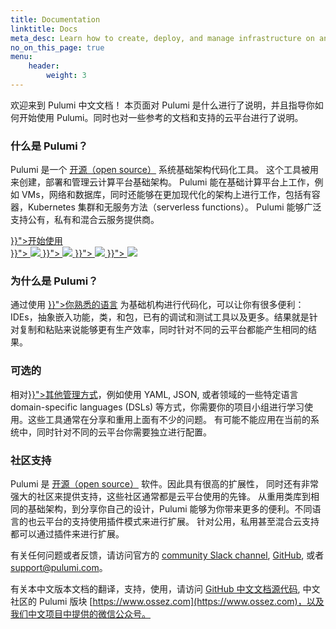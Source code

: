 ```yaml
---
title: Documentation
linktitle: Docs
meta_desc: Learn how to create, deploy, and manage infrastructure on any cloud using Pulumi's open source infrastructure as code SDK.
no_on_this_page: true
menu:
    header:
        weight: 3
---
```


欢迎来到 Pulumi 中文文档！ 本页面对 Pulumi 是什么进行了说明，并且指导你如何开始使用 Pulumi。同时也对一些参考的文档和支持的云平台进行了说明。

### 什么是 Pulumi？

Pulumi 是一个 <a href="https://github.com/pulumi/pulumi" target="_blank">开源（open source）</a> 系统基础架构代码化工具。
这个工具被用来创建，部署和管理云计算平台基础架构。
Pulumi 能在基础计算平台上工作，例如 VMs，网络和数据库，同时还能够在更加现代化的架构上进行工作，包括有容器，Kubernetes 集群和无服务方法（serverless functions）。 
Pulumi 能够广泛支持公有，私有和混合云服务提供商。


<div class="flex justify-center py-6">
    <a class="btn btn-lg mx-1 my-1" href="{{< relref "/docs/get-started" >}}">开始使用</a>
</div>

<div class="bg-gray-100 rounded max-w-6xl my-4 px-4 py-2">
    <div class="md:flex justify-between items-center">
        <a class="block rounded hover:bg-gray-200 transition-all my-2 py-4 text-center px-6" href="{{< relref "/docs/get-started/aws" >}}">
            <img class="inline-block h-8 w-auto -mb-2" src="/logos/tech/aws.svg">
        </a>
        <a class="block rounded hover:bg-gray-200 transition-all my-2 text-center md:mx-2 py-4 px-6" href="{{< relref "/docs/get-started/azure" >}}">
            <img class="inline-block h-8 w-auto" src="/logos/tech/azure.svg">
        </a>
        <a class="block rounded hover:bg-gray-200 transition-all my-2 text-center md:mx-2 py-4 px-6" href="{{< relref "/docs/get-started/gcp" >}}">
            <img class="inline-block h-8 w-auto" src="/logos/tech/gcp.svg">
        </a>
        <a class="block rounded hover:bg-gray-200 transition-all my-2 py-4 text-center px-6" href="{{< relref "/docs/get-started/kubernetes" >}}">
            <img class="inline-block h-8 w-auto" src="/logos/tech/k8s.svg">
        </a>
    </div>
</div>

<div class="my-4 md:flex py-8">
    <div class="md:w-1/3">
        <h3 class="no-anchor">为什么是 Pulumi？</h3>
        <p class="text-sm text-gray-700">
            通过使用 <a href="{{< relref "/docs/intro/languages" >}}">你熟悉的语言</a> 为基础机构进行代码化，可以让你有很多便利：
            IDEs，抽象嵌入功能，类，和包，已有的调试和测试工具以及更多。结果就是针对复制和粘贴来说能够更有生产效率，同时针对不同的云平台都能产生相同的结果。
        </p>
    </div>
    <div class="md:mx-8 md:w-1/3">
        <h3 class="no-anchor">可选的</h3>
        <p class="text-sm text-gray-700">
            相对<a href="{{< relref "/docs/intro/vs" >}}">其他管理方式</a>，例如使用 YAML,
            JSON, 或者领域的一些特定语言 domain-specific languages (DSLs) 等方式，你需要你的项目小组进行学习使用。这些工具通常在分享和重用上面有不少的问题。
            有可能不能应用在当前的系统中，同时针对不同的云平台你需要独立进行配置。
        </p>
    </div>
    <div class="md:w-1/3">
        <h3 class="no-anchor">社区支持</h3>
        <p class="text-sm text-gray-700">
            Pulumi 是 <a href="https://github.com/pulumi/pulumi" target="_blank">开源（open source）</a> 软件。因此具有很高的扩展性，
            同时还有非常强大的社区来提供支持，这些社区通常都是云平台使用的先锋。
            从重用类库到相同的基础架构，到分享你自己的设计，Pulumi 能够为你带来更多的便利。不同语言的也云平台的支持使用插件模式来进行扩展。
            针对公用，私用甚至混合云支持都可以通过插件来进行扩展。
        </p>
    </div>
</div>

有关任何问题或者反馈，请访问官方的 [community Slack channel](https://slack.pulumi.com),
[GitHub](https://github.com/pulumi), 或者 [support@pulumi.com](mailto:support@pulumi.com)。

有关本中文版本文档的翻译，支持，使用，请访问 [GitHub 中文文档源代码](https://github.com/cwiki-us-docs/pulumi-hugo-cn), 
中文社区的 Pulumi 版块 [https://www.ossez.com](https://www.ossez.com)，以及我们中文项目中提供的微信公众号。
